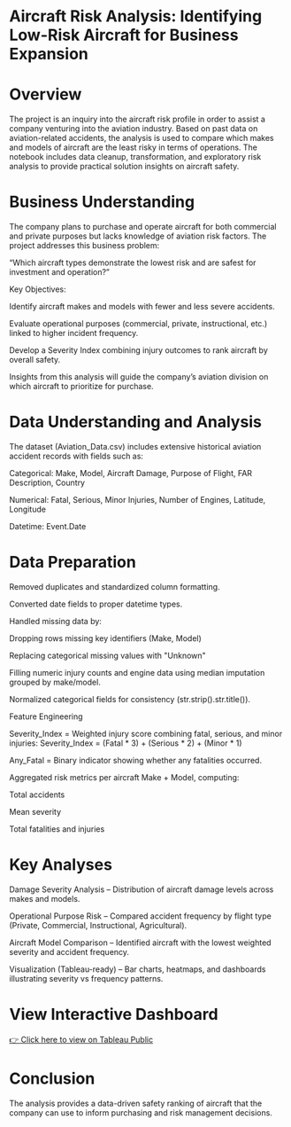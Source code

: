# Aircraft Risk Analysis: Identifying Low-Risk Aircraft for Business Expansion
# Overview
The project is an inquiry into the aircraft risk profile in order to assist a company venturing into the aviation industry. Based on past data on aviation-related accidents, the analysis is used to compare which makes and models of aircraft are the least risky in terms of operations. The notebook includes data cleanup, transformation, and exploratory risk analysis to provide practical solution insights on aircraft safety.

# Business Understanding
The company plans to purchase and operate aircraft for both commercial and private purposes but lacks knowledge of aviation risk factors.
The project addresses this business problem:

“Which aircraft types demonstrate the lowest risk and are safest for investment and operation?”

Key Objectives:

Identify aircraft makes and models with fewer and less severe accidents.

Evaluate operational purposes (commercial, private, instructional, etc.) linked to higher incident frequency.

Develop a Severity Index combining injury outcomes to rank aircraft by overall safety.

Insights from this analysis will guide the company’s aviation division on which aircraft to prioritize for purchase.

# Data Understanding and Analysis
The dataset (Aviation_Data.csv) includes extensive historical aviation accident records with fields such as:

Categorical: Make, Model, Aircraft Damage, Purpose of Flight, FAR Description, Country

Numerical: Fatal, Serious, Minor Injuries, Number of Engines, Latitude, Longitude

Datetime: Event.Date

# Data Preparation

Removed duplicates and standardized column formatting.

Converted date fields to proper datetime types.

Handled missing data by:

Dropping rows missing key identifiers (Make, Model)

Replacing categorical missing values with "Unknown"

Filling numeric injury counts and engine data using median imputation grouped by make/model.

Normalized categorical fields for consistency (str.strip().str.title()).

Feature Engineering

Severity_Index = Weighted injury score combining fatal, serious, and minor injuries:
Severity_Index = (Fatal * 3) + (Serious * 2) + (Minor * 1)

Any_Fatal = Binary indicator showing whether any fatalities occurred.

Aggregated risk metrics per aircraft Make + Model, computing:

Total accidents

Mean severity

Total fatalities and injuries

# Key Analyses

Damage Severity Analysis – Distribution of aircraft damage levels across makes and models.

Operational Purpose Risk – Compared accident frequency by flight type (Private, Commercial, Instructional, Agricultural).

Aircraft Model Comparison – Identified aircraft with the lowest weighted severity and accident frequency.

Visualization (Tableau-ready) – Bar charts, heatmaps, and dashboards illustrating severity vs frequency patterns.

# View Interactive Dashboard
[👉 Click here to view on Tableau Public](https://public.tableau.com/app/profile/raphael.ndemo/viz/AircraftsoperationalRisksAnalysis/AircraftSafetyRiskDashboardData-DrivenInsightsforStrategicFleetDecisions?publish=yes)

# Conclusion

The analysis provides a data-driven safety ranking of aircraft that the company can use to inform purchasing and risk management decisions.

